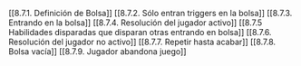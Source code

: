 [[8.7.1. Definición de Bolsa]]
[[8.7.2. Sólo entran triggers en la bolsa]]
[[8.7.3. Entrando en la bolsa]]
[[8.7.4. Resolución del jugador activo]]
[[8.7.5 Habilidades disparadas que disparan otras entrando en bolsa]]
[[8.7.6. Resolución del jugador no activo]]
[[8.7.7. Repetir hasta acabar]]
[[8.7.8. Bolsa vacía]]
[[8.7.9. Jugador abandona juego]]